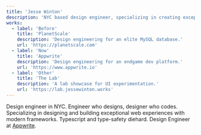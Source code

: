 ```yaml
---
title: 'Jesse Winton'
description: 'NYC based design engineer, specializing in creating exceptional web experiences with modern frameworks.'
works:
  - label: 'Before'
    title: 'PlanetScale'
    description: 'Design engineering for an elite MySQL database.'
    url: 'https://planetscale.com'
  - label: 'Now'
    title: 'Appwrite'
    description: 'Design engineering for an endgame dev platform.'
    url: 'https://www.appwrite.io'
  - label: 'Other'
    title: 'The Lab'
    description: 'A lab showcase for UI experimentation.'
    url: 'https://lab.jessewinton.works'
---
```


Design engineer in NYC. Engineer who designs, designer who codes. Specializing in designing and building exceptional web experiences with modern frameworks. Typescript and type-safety diehard. Design Engineer at [Appwrite](https://appwrite.io).
